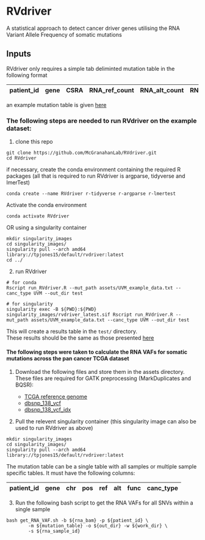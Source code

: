 # RVdriver
A statistical approach to detect cancer driver genes utilising the RNA Variant Allele Frequency of somatic mutations

## Inputs

RVdriver only requires a simple tab deliminted mutation table in the following format

patient_id | gene | CSRA | RNA_ref_count | RNA_alt_count | RNA_VAF | func | canc_type 
----|----|------|-----|------|------|------|------

an example mutation table is given [here](./assets/UVM_example_data.txt)

### The following steps are needed to run RVdriver on the example dataset:
1. clone this repo
```
git clone https://github.com/McGranahanLab/RVdriver.git
cd RVdriver
```
if necessary, create the conda environment containing the required R packages (all that is required to run RVdriver is argparse, tidyverse and lmerTest)
```
conda create --name RVdriver r-tidyverse r-argparse r-lmertest
```
Activate the conda environment
```
conda activate RVdriver
```
OR using a singularity container
```
mkdir singularity_images
cd singularity_images/
singularity pull --arch amd64 library://tpjones15/default/rvdriver:latest
cd ../
```
2. run RVdriver
```
# for conda
Rscript run_RVdriver.R --mut_path assets/UVM_example_data.txt --canc_type UVM --out_dir test
```
```
# for singularity 
singularity exec -B ${PWD}:${PWD} singularity_images/rvdriver_latest.sif Rscript run_RVdriver.R --mut_path assets/UVM_example_data.txt --canc_type UVM --out_dir test
```
This will create a results table in the ```test/``` directory.  
These results should be the same as those presented [here](./test_data_results/UVM_rvdriver_results.csv)

#### The following steps were taken to calculate the RNA VAFs for somatic mutations across the pan cancer TCGA dataset

1. Download the following files and store them in the assets directory. These files are required for GATK preprocessing (MarkDuplicates and BQSR):
    - [TCGA reference genome](https://gdc.cancer.gov/about-data/gdc-data-processing/gdc-reference-files) 
    - [dbsnp_138_vcf](https://console.cloud.google.com/storage/browser/_details/genomics-public-data/resources/broad/hg38/v0/Homo_sapiens_assembly38.dbsnp138.vcf)
    - [dbsnp_138_vcf_idx](https://console.cloud.google.com/storage/browser/_details/genomics-public-data/resources/broad/hg38/v0/Homo_sapiens_assembly38.dbsnp138.vcf.idx)

2. Pull the relevent singularity container (this singularity image can also be used to run RVdriver as above) 
```
mkdir singularity_images
cd singularity_images/
singularity pull --arch amd64 library://tpjones15/default/rvdriver:latest
```    
The mutation table can be a single table with all samples or multiple sample specific tables. It must have the following columns:

patient_id | gene | chr | pos | ref | alt | func | canc_type 
----|----|------|-----|-----|-----|------|-----

3. Run the following bash script to get the RNA VAFs for all SNVs within a single sample
```
bash get_RNA_VAF.sh -b ${rna_bam} -p ${patient_id} \
        -m ${mutation_table} -o ${out_dir} -w ${work_dir} \
        -s ${rna_sample_id}
```
